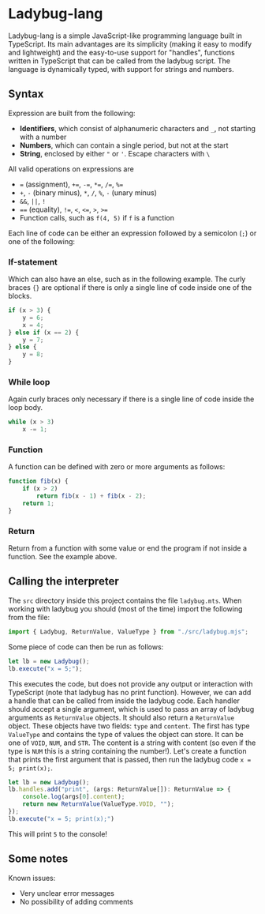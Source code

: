 
# Ladybug-lang

Ladybug-lang is a simple JavaScript-like programming language built in TypeScript. Its main advantages are its simplicity (making it easy to modify and lightweight) and the easy-to-use support for "handles", functions written in TypeScript that can be called from the ladybug script. The language is dynamically typed, with support for strings and numbers.

## Syntax

Expression are built from the following:

- **Identifiers**, which consist of alphanumeric characters and `_`, not starting with a number
- **Numbers**, which can contain a single period, but not at the start
- **String**, enclosed by either `"` or `'`. Escape characters with `\`

All valid operations on expressions are

- `=` (assignment), `+=`, `-=`, `*=`, `/=`, `%=`
- `+`, `-` (binary minus), `*`, `/`, `%`, `-` (unary minus)
- `&&`, `||`, `!`
- `==` (equality), `!=`, `<`, `<=`, `>`, `>=`
- Function calls, such as `f(4, 5)` if `f` is a function

Each line of code can be either an expression followed by a semicolon (`;`) or one of the following:

### If-statement

Which can also have an else, such as in the following example. The curly braces `{}` are optional if there is only a single line of code inside one of the blocks.

```js
if (x > 3) {
    y = 6;
    x = 4;
} else if (x == 2) {
    y = 7;
} else {
    y = 8;
}
```

### While loop

Again curly braces only necessary if there is a single line of code inside the loop body.

```js
while (x > 3)
    x -= 1;
```

### Function

A function can be defined with zero or more arguments as follows:

```js
function fib(x) {
    if (x > 2)
        return fib(x - 1) + fib(x - 2);
    return 1;
}
```

### Return

Return from a function with some value or end the program if not inside a function. See the example above.

## Calling the interpreter

The `src` directory inside this project contains the file `ladybug.mts`. When working with ladybug you should (most of the time) import the following from the file:

```ts
import { Ladybug, ReturnValue, ValueType } from "./src/ladybug.mjs";
```

Some piece of code can then be run as follows:

```ts
let lb = new Ladybug();
lb.execute("x = 5;");
```

This executes the code, but does not provide any output or interaction with TypeScript (note that ladybug has no print function). However, we can add a handle that can be called from inside the ladybug code. Each handler should accept a single argument, which is used to pass an array of ladybug arguments as `ReturnValue` objects. It should also return a `ReturnValue` object. These objects have two fields: `type` and `content`. The first has type `ValueType` and contains the type of values the object can store. It can be one of `VOID`, `NUM`, and `STR`. The content is a string with content (so even if the type is `NUM` this is a string containing the number!). Let's create a function that prints the first argument that is passed, then run the ladybug code `x = 5; print(x);`.

```ts
let lb = new Ladybug();
lb.handles.add("print", (args: ReturnValue[]): ReturnValue => {
    console.log(args[0].content);
    return new ReturnValue(ValueType.VOID, "");
});
lb.execute("x = 5; print(x);")
```

This will print `5` to the console!

## Some notes

Known issues:

- Very unclear error messages
- No possibility of adding comments
